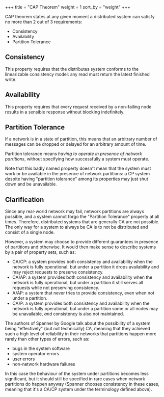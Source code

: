 +++
title = "CAP Theorem"
weight = 1
sort_by = "weight"
+++


CAP theorem states at any given moment a distributed system can satisfy no more than 2 out of 3
requirements:
- Consistency
- Availability
- Partition Tolerance


## Consistency

This property requires that the distributes system conforms to the linearizable consistency model:
any read must return the latest finished write.


## Availability

This property requires that every request received by a non-failing node results in a sensible
response without blocking indefinitely.


## Partition Tolerance

If a network is in a state of partition, this means that an arbitrary number of messages can be
dropped or delayed for an arbitrary amount of time.

Partition tolerance means *having to operate in presence of network partitions*, without specifying
how successfully a system must operate.

Note that this badly named property doesn't mean that the system must work or be available in the
presence of network partitions: a CP system despite having "partition tolerance" among its
properties may just shut down and be unavailable.


## Clarification

Since any real-world network may fail, network partitions are always possible, and a system cannot
forgo the "Partition Tolerance" property at all times. Therefore, distributed systems that are
generally CA are not possible. The only way for a system to always be CA is to not be distributed
and consist of a single node.

However, a system may choose to provide different guarantees in presence of partitions and
otherwise. It would then make sense to describe systems by a pair of property sets, such as:
- CA/CP: a system provides both consistency and availability when the network is fully operational,
  but under a partition it drops availability and may reject requests to preserve consistency.
- CA/AP: a system provides both consistency and availability when the network is fully operational,
  but under a partition it still serves all requests while not preserving consistency.
- A/AP: a system that never tries to provide consistency, even when not under a partition.
- CA/P: a system provides both consistency and availability when the network is fully operational,
  but under a partition some or all nodes may be unavailable, *and* consistency is also not
  maintained.

The authors of Spanner by Google talk about the possibility of a system being "effectively"
(but not technically) CA, meaning that they achieved such a high level of reliability in their
networks that partitions happen more rarely than other types of errors, such as:
- bugs in the system software
- system operator errors
- user errors
- non-network hardware failures

In this case the behaviour of the system under partitions becomes less significant, but it should
still be specified in rare cases when network partitions do happen anyway (Spanner chooses
consistency in these cases, meaning that it's a CA/CP system under the terminology defined above).
  